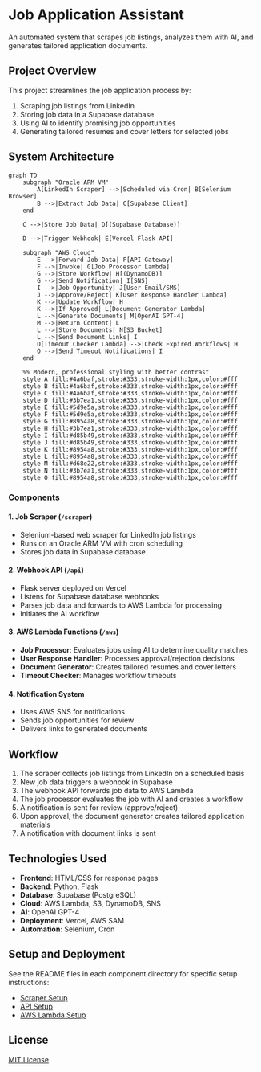 # Job Application Assistant

An automated system that scrapes job listings, analyzes them with AI, and generates tailored application documents.

## Project Overview

This project streamlines the job application process by:

1. Scraping job listings from LinkedIn
2. Storing job data in a Supabase database
3. Using AI to identify promising job opportunities
4. Generating tailored resumes and cover letters for selected jobs

## System Architecture

```mermaid
graph TD
    subgraph "Oracle ARM VM"
        A[LinkedIn Scraper] -->|Scheduled via Cron| B[Selenium Browser]
        B -->|Extract Job Data| C[Supabase Client]
    end
    
    C -->|Store Job Data| D[(Supabase Database)]
    
    D -->|Trigger Webhook| E[Vercel Flask API]
    
    subgraph "AWS Cloud"
        E -->|Forward Job Data| F[API Gateway]
        F -->|Invoke| G[Job Processor Lambda]
        G -->|Store Workflow| H[(DynamoDB)]
        G -->|Send Notification| I[SNS]
        I -->|Job Opportunity| J[User Email/SMS]
        J -->|Approve/Reject| K[User Response Handler Lambda]
        K -->|Update Workflow| H
        K -->|If Approved| L[Document Generator Lambda]
        L -->|Generate Documents| M[OpenAI GPT-4]
        M -->|Return Content| L
        L -->|Store Documents| N[S3 Bucket]
        L -->|Send Document Links| I
        O[Timeout Checker Lambda] -->|Check Expired Workflows| H
        O -->|Send Timeout Notifications| I
    end
    
    %% Modern, professional styling with better contrast
    style A fill:#4a6baf,stroke:#333,stroke-width:1px,color:#fff
    style B fill:#4a6baf,stroke:#333,stroke-width:1px,color:#fff
    style C fill:#4a6baf,stroke:#333,stroke-width:1px,color:#fff
    style D fill:#3b7ea1,stroke:#333,stroke-width:1px,color:#fff
    style E fill:#5d9e5a,stroke:#333,stroke-width:1px,color:#fff
    style F fill:#5d9e5a,stroke:#333,stroke-width:1px,color:#fff
    style G fill:#8954a8,stroke:#333,stroke-width:1px,color:#fff
    style H fill:#3b7ea1,stroke:#333,stroke-width:1px,color:#fff
    style I fill:#d85b49,stroke:#333,stroke-width:1px,color:#fff
    style J fill:#d85b49,stroke:#333,stroke-width:1px,color:#fff
    style K fill:#8954a8,stroke:#333,stroke-width:1px,color:#fff
    style L fill:#8954a8,stroke:#333,stroke-width:1px,color:#fff
    style M fill:#d68e22,stroke:#333,stroke-width:1px,color:#fff
    style N fill:#3b7ea1,stroke:#333,stroke-width:1px,color:#fff
    style O fill:#8954a8,stroke:#333,stroke-width:1px,color:#fff
```
### Components

#### 1. Job Scraper (`/scraper`)

- Selenium-based web scraper for LinkedIn job listings
- Runs on an Oracle ARM VM with cron scheduling
- Stores job data in Supabase database

#### 2. Webhook API (`/api`)

- Flask server deployed on Vercel
- Listens for Supabase database webhooks
- Parses job data and forwards to AWS Lambda for processing
- Initiates the AI workflow

#### 3. AWS Lambda Functions (`/aws`)

- **Job Processor**: Evaluates jobs using AI to determine quality matches
- **User Response Handler**: Processes approval/rejection decisions
- **Document Generator**: Creates tailored resumes and cover letters
- **Timeout Checker**: Manages workflow timeouts

#### 4. Notification System

- Uses AWS SNS for notifications
- Sends job opportunities for review
- Delivers links to generated documents

## Workflow

1. The scraper collects job listings from LinkedIn on a scheduled basis
2. New job data triggers a webhook in Supabase
3. The webhook API forwards job data to AWS Lambda
4. The job processor evaluates the job with AI and creates a workflow
5. A notification is sent for review (approve/reject)
6. Upon approval, the document generator creates tailored application materials
7. A notification with document links is sent

## Technologies Used

- **Frontend**: HTML/CSS for response pages
- **Backend**: Python, Flask
- **Database**: Supabase (PostgreSQL)
- **Cloud**: AWS Lambda, S3, DynamoDB, SNS
- **AI**: OpenAI GPT-4
- **Deployment**: Vercel, AWS SAM
- **Automation**: Selenium, Cron

## Setup and Deployment

See the README files in each component directory for specific setup instructions:

- [Scraper Setup](/scraper/README.md)
- [API Setup](/api/README.md)
- [AWS Lambda Setup](/aws/README.md)

## License

[MIT License](LICENSE)